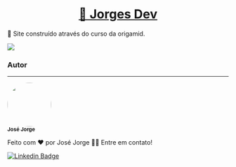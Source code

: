 <h1 align="center">
  <a href="https://JorgesOS7.github.io">🔗 Jorges Dev</a>
</h1>
<p align="left">🚀 Site construído através do curso da origamid.</p>
<img src="https://img.shields.io/static/v1?label=Jorges&message=Portifólio&color=7159c1&style=for-the-badge&logo=nuxt.js"/>

### Autor

---

 <img style="border-radius: 50%;" src="https://avatars.githubusercontent.com/u/54776441?v=4" width="100px;" alt=""/>
 <br />
 <sub><b>José Jorge</b></sub>

Feito com ❤️ por José Jorge 👋🏽 Entre em contato!

[![Linkedin Badge](https://img.shields.io/badge/-José-blue?style=flat-square&logo=Linkedin&logoColor=white&link=https://www.linkedin.com/in/jos%C3%A9-jorge-74272b189)](https://www.linkedin.com/in/jos%C3%A9-jorge-74272b189/)
